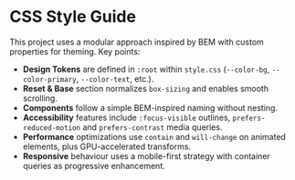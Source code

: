 # CSS Style Guide

This project uses a modular approach inspired by BEM with custom properties for theming. Key points:

- **Design Tokens** are defined in `:root` within `style.css` (`--color-bg`, `--color-primary`, `--color-text`, etc.).
- **Reset & Base** section normalizes `box-sizing` and enables smooth scrolling.
- **Components** follow a simple BEM-inspired naming without nesting.
- **Accessibility** features include `:focus-visible` outlines, `prefers-reduced-motion` and `prefers-contrast` media queries.
- **Performance** optimizations use `contain` and `will-change` on animated elements, plus GPU-accelerated transforms.
- **Responsive** behaviour uses a mobile-first strategy with container queries as progressive enhancement.
